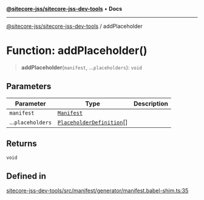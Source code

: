 [**@sitecore-jss/sitecore-jss-dev-tools**](../README.md) • **Docs**

***

[@sitecore-jss/sitecore-jss-dev-tools](../README.md) / addPlaceholder

# Function: addPlaceholder()

> **addPlaceholder**(`manifest`, ...`placeholders`): `void`

## Parameters

| Parameter | Type | Description |
| ------ | ------ | ------ |
| `manifest` | [`Manifest`](../interfaces/Manifest.md) |  |
| ...`placeholders` | [`PlaceholderDefinition`](../interfaces/PlaceholderDefinition.md)[] |  |

## Returns

`void`

## Defined in

[sitecore-jss-dev-tools/src/manifest/generator/manifest.babel-shim.ts:35](https://github.com/Sitecore/jss/blob/e846f486ba4fde6c8c1b45e6e57475c6839dad97/packages/sitecore-jss-dev-tools/src/manifest/generator/manifest.babel-shim.ts#L35)
